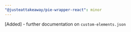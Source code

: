 ```yaml
---
"@justeattakeaway/pie-wrapper-react": minor
---
```


[Added] - further documentation on `custom-elements.json`
